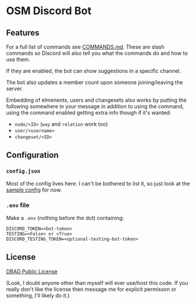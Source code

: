 # OSM Discord Bot

## Features

For a full list of commands see [COMMANDS.md](COMMANDS.md).
These are slash commands so Discord will also tell you what the commands do and how to use them.

If they are enabled, the bot can show suggestions in a specific channel.

The bot also updates a member count upon someone joining/leaving the server.

Embedding of elmenents, users and changesets also works by putting the following somewhere in your message in addition to using the command, using the command enabled getting extra info though if it's wanted:

- `node/<ID>` (`way` and `relation` work too)
- `user/<username>`
- `changeset/<ID>`

## Configuration

### `config.json`

Most of the config lives here.
I can't be bothered to list it, so just look at the [sample config](sample_config.json) for now.

### `.env` file

Make a `.env` (nothing before the dot) containing:

```env
DISCORD_TOKEN=<bot-token>
TESTING=<False> or <True>
DISCORD_TESTING_TOKEN=<optional-testing-bot-token>
```

## License

[DBAD Public License](https://github.com/philsturgeon/dbad/blob/master/LICENSE.md)

(Look, I doubt anyone other than myself will ever use/host this code.
If you really don't like the license then message me for explicit permisson or something, I'll likely do it.)
